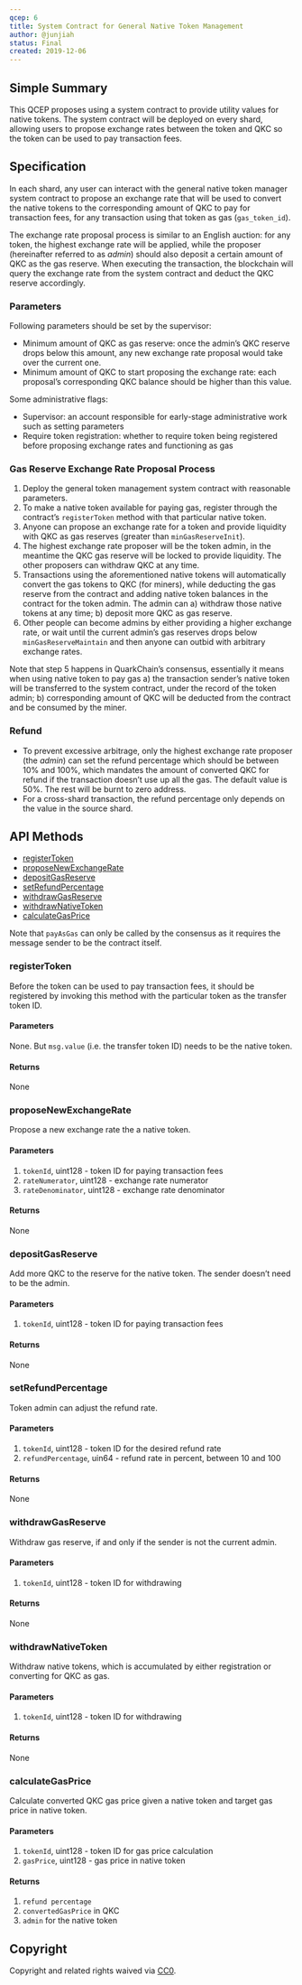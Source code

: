 ```yaml
---
qcep: 6
title: System Contract for General Native Token Management
author: @junjiah
status: Final
created: 2019-12-06
---
```


## Simple Summary
This QCEP proposes using a system contract to provide utility values for native tokens. The system contract will be deployed on every shard, allowing users to propose exchange rates between the token and QKC so the token can be used to pay transaction fees.


## Specification
In each shard, any user can interact with the general native token manager system contract to propose an exchange rate that will be used to convert the native tokens to the corresponding amount of QKC to pay for transaction fees, for any transaction using that token as gas (`gas_token_id`).

The exchange rate proposal process is similar to an English auction: for any token, the highest exchange rate will be applied, while the proposer (hereinafter referred to as *admin*) should also deposit a certain amount of QKC as the gas reserve. When executing the transaction, the blockchain will query the exchange rate from the system contract and deduct the QKC reserve accordingly.


### Parameters
Following parameters should be set by the supervisor:

- Minimum amount of QKC as gas reserve: once the admin’s QKC reserve drops below this amount, any new exchange rate proposal would take over the current one.
- Minimum amount of QKC to start proposing the exchange rate: each proposal’s corresponding QKC balance should be higher than this value.

Some administrative flags:

- Supervisor: an account responsible for early-stage administrative work such as setting parameters
- Require token registration: whether to require token being registered before proposing exchange rates and functioning as gas

### Gas Reserve Exchange Rate Proposal Process
1. Deploy the general token management system contract with reasonable parameters.
1. To make a native token available for paying gas, register through the contract’s `registerToken` method with that particular native token.
1. Anyone can propose an exchange rate for a token and provide liquidity with QKC as gas reserves (greater than `minGasReserveInit`).
1. The highest exchange rate proposer will be the token admin, in the meantime the QKC gas reserve will be locked to provide liquidity. The other proposers can withdraw QKC at any time.
1. Transactions using the aforementioned native tokens will automatically convert the gas tokens to QKC (for miners), while deducting the gas reserve from the contract and adding native token balances in the contract for the token admin. The admin can a) withdraw those native tokens at any time; b) deposit more QKC as gas reserve.
1. Other people can become admins by either providing a higher exchange rate, or wait until the current admin’s gas reserves drops below `minGasReserveMaintain` and then anyone can outbid with arbitrary exchange rates.

Note that step 5 happens in QuarkChain’s consensus, essentially it means when using native token to pay gas a) the transaction sender’s native token will be transferred to the system contract, under the record of the token admin; b) corresponding amount of QKC will be deducted from the contract and be consumed by the miner.

### Refund
- To prevent excessive arbitrage, only the highest exchange rate proposer (the *admin*) can set the refund percentage which should be between 10% and 100%, which mandates the amount of converted QKC for refund if the transaction doesn’t use up all the gas. The default value is 50%. The rest will be burnt to zero address.
- For a cross-shard transaction, the refund percentage only depends on the value in the source shard.

## API Methods

- [registerToken](#registertoken)
- [proposeNewExchangeRate](#proposenewexchangerate)
- [depositGasReserve](#depositgasreserve)
- [setRefundPercentage](#setrefundpercentage)
- [withdrawGasReserve](#withdrawgasreserve)
- [withdrawNativeToken](#withdrawnativetoken)
- [calculateGasPrice](#calculategasprice)

Note that `payAsGas` can only be called by the consensus as it requires the message sender to be the contract itself.

### registerToken

Before the token can be used to pay transaction fees, it should be registered by invoking this method with the particular token as the transfer token ID.

#### Parameters

None. But `msg.value` (i.e. the transfer token ID) needs to be the native token.

#### Returns

None

### proposeNewExchangeRate

Propose a new exchange rate the a native token.

#### Parameters

1. `tokenId`, uint128 - token ID for paying transaction fees
1. `rateNumerator`, uint128 - exchange rate numerator
1. `rateDenominator`, uint128 - exchange rate denominator

#### Returns

None

### depositGasReserve

Add more QKC to the reserve for the native token. The sender doesn’t need to be the admin.

#### Parameters

1. `tokenId`, uint128 - token ID for paying transaction fees

#### Returns

None

### setRefundPercentage

Token admin can adjust the refund rate.

#### Parameters

1. `tokenId`, uint128 - token ID for the desired refund rate
1. `refundPercentage`, uin64 - refund rate in percent, between 10 and 100

#### Returns

None

### withdrawGasReserve

Withdraw gas reserve, if and only if the sender is not the current admin.

#### Parameters

1. `tokenId`, uint128 - token ID for withdrawing

#### Returns

None

### withdrawNativeToken

Withdraw native tokens, which is accumulated by either registration or converting for QKC as gas.

#### Parameters

1. `tokenId`, uint128 - token ID for withdrawing

#### Returns

None

### calculateGasPrice

Calculate converted QKC gas price given a native token and target gas price in native token.

#### Parameters

1. `tokenId`, uint128 - token ID for gas price calculation
1. `gasPrice`, uint128 - gas price in native token

#### Returns

1. `refund percentage` 
1. `convertedGasPrice` in QKC
1. `admin` for the native token

## Copyright
Copyright and related rights waived via [CC0](https://creativecommons.org/publicdomain/zero/1.0/).


